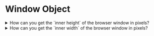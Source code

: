 # Window Object

<details>
  <summary>How can you get the `inner height` of the browser window in pixels?</summary>
  <br/>

  The read-only [`innerHeight`](https://developer.mozilla.org/en-US/docs/Web/API/Window/innerHeight) property of the `Window` interface returns the interior height of the window in pixels, including the height of the horizontal scroll bar, if present.

  ![window innerHeight](https://developer.mozilla.org/@api/deki/files/213/=FirefoxInnerVsOuterHeight2.png)

</details>
<details>
  <summary>How can you get the `inner width` of the browser window in pixels?</summary>
  <br/>

  The `Window` read-only property [`innerWidth`](https://developer.mozilla.org/en-US/docs/Web/API/Window/innerWidth) returns the interior width of the window in pixels. This includes the width of the vertical scrollbar, if one is present.

  More precisely, `innerWidth` returns the width of the windows's layout viewport.

</details>